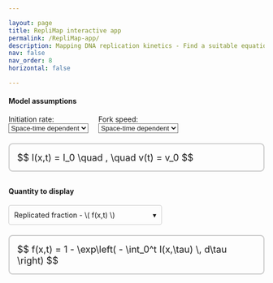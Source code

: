 ```yaml
---

layout: page
title: RepliMap interactive app
permalink: /RepliMap-app/
description: Mapping DNA replication kinetics - Find a suitable equation for your research needs.
nav: false
nav_order: 8
horizontal: false

---
```


#### Model assumptions ####

<style>
/* Theme-aware dropdown background */
@media (prefers-color-scheme: dark) {
    :root {
        --dropdown-background-color: #222;
    }
}

@media (prefers-color-scheme: light) {
    :root {
        --dropdown-background-color: #fff;
    }
}

/* Existing styling for native selects */
select {
    background-color: inherit;
    color: inherit;
}

/* Fix horizontal shift */
html {
    overflow-y: scroll;
}
</style>

<div style="display: flex; gap: 20px; flex-wrap: wrap; align-items: center; margin-bottom: 20px;">
    <div>
        <label for="initiationRateSelect">Initiation rate:</label><br>
        <select id="initiationRateSelect" onchange="updateEquations()">
            <option value="space_time">Space-time dependent</option>
            <option value="time_homogeneous">Time-homogeneous</option>
            <option value="constant">Constant</option>
        </select>
    </div>
    <div>
        <label for="forkSpeedSelect">Fork speed:</label><br>
        <select id="forkSpeedSelect" onchange="updateEquations()">
            <option value="space_time">Space-time dependent</option>
            <option value="constant">Constant</option>
        </select>
    </div>
</div>

<!-- Box for I and v equations -->
<div style="border: 2px solid #ccc; border-radius: 8px; padding: 15px; margin-top: 20px; font-size: 1.3em; margin-bottom: 30px;">
    <div id="equationDiv">
        $$ I(x,t) = I_0 \quad , \quad v(t) = v_0 $$
    </div>
</div>

#### Quantity to display ####

<!-- Custom dropdown for Quantity -->
<div id="quantityDropdown" style="position: relative; display: inline-block; margin-top: 0px;">
    <div id="quantityDropdownButton" onclick="toggleQuantityDropdown()" 
        style="border: 1px solid #ccc; border-radius: 4px; padding: 10px; min-width: 280px; cursor: pointer; background-color: inherit; color: inherit; position: relative;">
        <span id="quantityDropdownButtonContent">Replicated fraction - \( f(x,t) \)</span>
        <span style="position: absolute; right: 10px; top: 50%; transform: translateY(-50%); pointer-events: none;">&#9662;</span>
    </div>
    <div id="quantityDropdownList" style="display: none; position: absolute; z-index: 1000; background-color: var(--dropdown-background-color, white); color: inherit; border: 1px solid #ccc; border-radius: 4px; margin-top: 2px; width: 100%;">
        <div class="quantityOption" data-value="replication_fraction" onclick="selectQuantityOption(this)" style="padding: 10px; cursor: pointer;">
            <span>Replicated fraction - \( f(x,t) \)</span>
        </div>
        <div class="quantityOption" data-value="expected_replication_timing" onclick="selectQuantityOption(this)" style="padding: 10px; cursor: pointer;">
            <span>Expected replication timing - \( T(x) \)</span>
        </div>
    </div>
</div>

<!-- Hidden variable for selected quantity -->
<input type="hidden" id="quantitySelectValue" value="replication_fraction">

<!-- Box for quantity equation -->
<div style="border: 2px solid #ccc; border-radius: 8px; padding: 15px; margin-top: 20px; font-size: 1.3em;">
    <div id="quantityEquationDiv">
        $$ f(x,t) = 1 - \exp\left( - \int_0^t I(x,\tau) \, d\tau \right) $$
    </div>
</div>

<!-- Variations section, hidden initially -->
<div id="variationSection" style="display: none; margin-top: 20px;">
    <!-- Checkbox for variations -->
    <div>
        <label>
            <input type="checkbox" id="variationCheckbox" onchange="updateVariationText()">
            Show variations
        </label>
    </div>

    <!-- Box for variation equations (hidden unless checkbox is checked) -->
    <div id="variationBox" style="display: none; border: 2px solid #ccc; border-radius: 8px; padding: 15px; margin-top: 10px; font-size: 1.3em;">
        <div id="variationDiv"></div>
    </div>
</div>

<script>
    const initEqMap = {
        'space_time': 'I(x,t) = I(x,t)',
        'time_homogeneous': 'I(x,t) = I(x)',
        'constant': 'I(x,t) = I_0'
    };

    const forkEqMap = {
        'space_time': 'v(x,t) = v(x,t)',
        'constant': 'v(x,t) = v_0'
    };

    const equations = {
        replication_fraction_space_time_space_time: '$$ f(x,t) = 1 - \\exp\\left( - \\iint_{\\Lambda_X[v]} I(\\xi,\\tau) \\, d\\xi \\, d\\tau \\right) $$',
        replication_fraction_space_time_time_homogeneous: '$$ f(x,t) = 1 - \\exp\\left( - \\iint_{\\Lambda_X[v]} I(\\xi) \\, d\\xi \\, d\\tau \\right) $$',
        replication_fraction_space_time_constant: '$$ f(x,t) = 1 - \\exp\\left( - I_0 \\, \\text{Vol}(\\Lambda_X[v]) \\right) $$',
        replication_fraction_constant_space_time: '$$ f(x,t) = 1 - \\exp\\left( - \\int_0^t \\int_{x - v_0 \\tau}^{x + v_0 \\tau} I(\\xi,\\tau) \\, d\\xi \\, d\\tau \\right) $$',
        replication_fraction_constant_time_homogeneous: '$$ f(x,t) = 1 - \\exp\\left( - \\int_0^t \\int_{x - v_0 \\tau}^{x + v_0 \\tau} I(\\xi) \\, d\\xi \\, d\\tau \\right) $$',
        replication_fraction_constant_constant: '$$ f(x,t) = 1 - \\exp\\left( - I_0 v_0 t^2 \\right) $$',

        expected_replication_timing_space_time_space_time: '$$ T(x) = \\int_0^\\infty \\exp\\left( - \\iint_{\\Lambda_X[v]} I(\\xi,\\tau) \\, d\\xi \\, d\\tau \\right) \\, dt $$',
        expected_replication_timing_space_time_time_homogeneous: '$$ T(x) = \\int_0^\\infty \\exp\\left( - \\iint_{\\Lambda_X[v]} I(\\xi) \\, d\\xi \\, d\\tau \\right) \\, dt $$',
        expected_replication_timing_space_time_constant: '$$ T(x) =  \\int_0^\\infty \\exp\\left( - I_0 \\, \\text{Vol}(\\Lambda_X[v]) \\right) \\, dt $$',
        expected_replication_timing_constant_space_time: '$$ T(x) = \\int_0^\\infty \\exp\\left( - \\int_0^t \\int_{x - v_0 \\tau}^{x + v_0 \\tau} I(\\xi,\\tau) \\, d\\xi \\, d\\tau \\right) \\, dt $$',
        expected_replication_timing_constant_time_homogeneous: '$$ T(x) = \\int_0^\\infty \\exp\\left( - \\int_0^t \\int_{x - v_0 \\tau}^{x + v_0 \\tau} I(\\xi) \\, d\\xi \\, d\\tau \\right) \\, dt $$',
        expected_replication_timing_constant_constant: '$$ T(x) = \\frac{1}{2}\\sqrt{\\frac{\\pi}{I_0 v_0}} $$'
    };

    const quantityEqMap = {
        replication_fraction: {
            'space_time_space_time': 'replication_fraction_space_time_space_time',
            'space_time_time_homogeneous': 'replication_fraction_space_time_time_homogeneous',
            'space_time_constant': 'replication_fraction_space_time_constant',
            'constant_space_time': 'replication_fraction_constant_space_time',
            'constant_time_homogeneous': 'replication_fraction_constant_time_homogeneous',
            'constant_constant': 'replication_fraction_constant_constant'
        },
        expected_replication_timing: {
            'space_time_space_time': 'expected_replication_timing_space_time_space_time',
            'space_time_time_homogeneous': 'expected_replication_timing_space_time_time_homogeneous',
            'space_time_constant': 'expected_replication_timing_space_time_constant',
            'constant_space_time': 'expected_replication_timing_constant_space_time',
            'constant_time_homogeneous': 'expected_replication_timing_constant_time_homogeneous',
            'constant_constant': 'expected_replication_timing_constant_constant'
        }
    };

    const variationEqMap = {
        'constant_time_homogeneous_replication_fraction': [
            'replication_fraction_constant_time_homogeneous_variation_1',
            'replication_fraction_constant_time_homogeneous_variation_2',
            'replication_fraction_constant_time_homogeneous_variation_3'
        ],
        'space_time_space_time_expected_replication_timing': [
            'expected_replication_timing_space_time_space_time_variation_1',
            'expected_replication_timing_space_time_space_time_variation_2'
        ]
    };

    const variationEquations = {
        replication_fraction_constant_time_homogeneous_variation_1: '$$ f(x,t) = 1 - \\exp\\left( - \\int_{-v_0 t}^{v_0 t} \\left(t - \\tfrac{|\\xi|}{v_0}\\right)I(x + \\xi)\, d\\xi \\right) $$',
        replication_fraction_constant_time_homogeneous_variation_2: '$$ f(x,t) = 1 - \\exp\\left( - (\\phi_t \\ast I)(x) \\right) $$',
        replication_fraction_constant_time_homogeneous_variation_3: '$$ \\phi_t(x) = \\begin{cases} t - \\tfrac{|\\xi|}{v_0}, & \\text{if }|\\xi|\\le v_0 t\\\\ 0, & \\text{if }|\\xi|> v_0 t.\\end{cases} $$',
        expected_replication_timing_space_time_space_time_variation_1: '$$ T(x) = \\int_0^\\infty \\left( 1 - f(x,t) \\right) dt $$',
        expected_replication_timing_space_time_space_time_variation_2: '$$ \\Lambda(x,t) = \\iint_{\\Lambda_X[v]} I(\\xi,\\tau) \\, d\\xi \\, d\\tau $$'
    };

    function updateEquations() {
        var forkSpeed = document.getElementById('forkSpeedSelect').value;
        var initiationRate = document.getElementById('initiationRateSelect').value;

        var initEq = initEqMap[initiationRate];
        var forkEq = forkEqMap[forkSpeed];
        var eqDiv = document.getElementById('equationDiv');
        eqDiv.textContent = '$$ ' + initEq + ' \\quad , \\quad ' + forkEq + ' $$';
        if (typeof MathJax !== 'undefined') {
            MathJax.typesetPromise([eqDiv]);
        }

        updateQuantityEquation();
    }

    function updateQuantityEquation() {
        var forkSpeed = document.getElementById('forkSpeedSelect').value;
        var initiationRate = document.getElementById('initiationRateSelect').value;
        var quantityKey = forkSpeed + '_' + initiationRate;
        var selectedQuantity = document.getElementById('quantitySelectValue').value;

        var quantityDiv = document.getElementById('quantityEquationDiv');
        var eqLabel = (quantityEqMap[selectedQuantity] && quantityEqMap[selectedQuantity][quantityKey]) || '';
        var quantityEq = equations[eqLabel] || '';

        quantityDiv.textContent = quantityEq;
        if (typeof MathJax !== 'undefined') {
            MathJax.typesetPromise([quantityDiv]);
        }

        updateVariationSection();
    }

    function updateVariationSection() {
        var forkSpeed = document.getElementById('forkSpeedSelect').value;
        var initiationRate = document.getElementById('initiationRateSelect').value;
        var selectedQuantity = document.getElementById('quantitySelectValue').value;
        var variationSection = document.getElementById('variationSection');
        var variationBox = document.getElementById('variationBox');
        var variationDiv = document.getElementById('variationDiv');

        var comboKey = forkSpeed + '_' + initiationRate + '_' + selectedQuantity;

        if (variationEqMap[comboKey]) {
            variationSection.style.display = 'block';
            variationBox.style.display = 'none';
            variationDiv.innerHTML = '';
            document.getElementById('variationCheckbox').checked = false;
        } else {
            variationSection.style.display = 'none';
        }
    }

    function updateVariationText() {
        var isChecked = document.getElementById('variationCheckbox').checked;
        var variationBox = document.getElementById('variationBox');
        var variationDiv = document.getElementById('variationDiv');

        var forkSpeed = document.getElementById('forkSpeedSelect').value;
        var initiationRate = document.getElementById('initiationRateSelect').value;
        var selectedQuantity = document.getElementById('quantitySelectValue').value;
        var comboKey = forkSpeed + '_' + initiationRate + '_' + selectedQuantity;

        if (isChecked && variationEqMap[comboKey]) {
            variationBox.style.display = 'block';
            var eqLabels = variationEqMap[comboKey];
            variationDiv.innerHTML = eqLabels.map(label => variationEquations[label] || '').join('');
        } else {
            variationBox.style.display = 'none';
            variationDiv.innerHTML = '';
        }

        if (typeof MathJax !== 'undefined') {
            MathJax.typesetPromise([variationDiv]);
        }
    }

    function toggleQuantityDropdown() {
        var list = document.getElementById('quantityDropdownList');
        var isVisible = (list.style.display === 'block');
        closeAllDropdowns();
        list.style.display = isVisible ? 'none' : 'block';

        if (!isVisible && typeof MathJax !== 'undefined') {
            MathJax.typesetPromise([list]);
        }
    }

    function selectQuantityOption(element) {
        var buttonContent = document.getElementById('quantityDropdownButtonContent');
        buttonContent.innerHTML = element.querySelector('span').innerHTML;

        document.getElementById('quantitySelectValue').value = element.getAttribute('data-value');
        document.getElementById('quantityDropdownList').style.display = 'none';

        updateQuantityEquation();

        if (typeof MathJax !== 'undefined') {
            MathJax.typesetPromise([buttonContent]);
        }
    }

    document.addEventListener('click', function(event) {
        var dropdown = document.getElementById('quantityDropdown');
        if (!dropdown.contains(event.target)) {
            document.getElementById('quantityDropdownList').style.display = 'none';
        }
    });

    function closeAllDropdowns() {
        document.getElementById('quantityDropdownList').style.display = 'none';
    }

    document.addEventListener('DOMContentLoaded', updateEquations);
</script>
